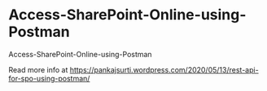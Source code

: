# Access-SharePoint-Online-using-Postman
Access-SharePoint-Online-using-Postman

Read more info at https://pankajsurti.wordpress.com/2020/05/13/rest-api-for-spo-using-postman/

